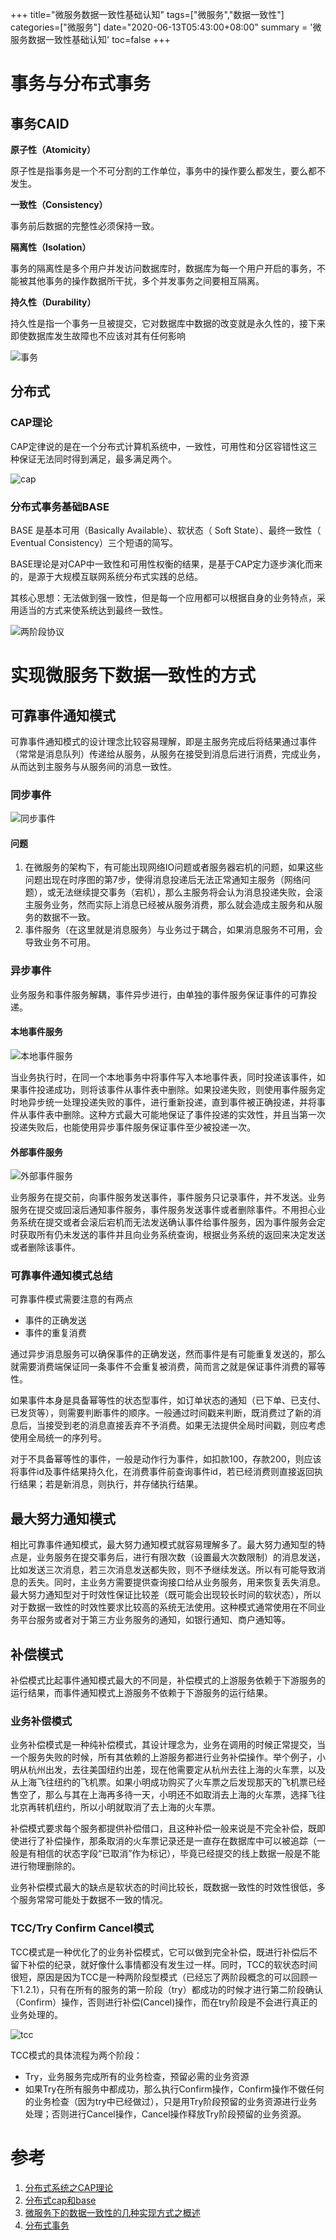 +++
title="微服务数据一致性基础认知"
tags=["微服务","数据一致性"]
categories=["微服务"]
date="2020-06-13T05:43:00+08:00"
summary = '微服务数据一致性基础认知'
toc=false
+++

事务与分布式事务
================

事务CAID
--------

**原子性（Atomicity）**

原子性是指事务是一个不可分割的工作单位，事务中的操作要么都发生，要么都不发生。

**一致性（Consistency）**

事务前后数据的完整性必须保持一致。

**隔离性（Isolation）**

事务的隔离性是多个用户并发访问数据库时，数据库为每一个用户开启的事务，不能被其他事务的操作数据所干扰，多个并发事务之间要相互隔离。

**持久性（Durability）**

持久性是指一个事务一旦被提交，它对数据库中数据的改变就是永久性的，接下来即使数据库发生故障也不应该对其有任何影响

![事务](img_0.png)

分布式
------

### CAP理论

CAP定律说的是在一个分布式计算机系统中，一致性，可用性和分区容错性这三种保证无法同时得到满足，最多满足两个。

![cap](https://img2020.cnblogs.com/blog/1780187/202006/1780187-20200613113120772-2123278813.jpg)

### 分布式事务基础BASE

BASE 是基本可用（Basically Available）、软状态（ Soft State）、最终一致性（ Eventual Consistency）三个短语的简写。

BASE理论是对CAP中一致性和可用性权衡的结果，是基于CAP定力逐步演化而来的，是源于大规模互联网系统分布式实践的总结。

其核心思想：无法做到强一致性，但是每一个应用都可以根据自身的业务特点，采用适当的方式来使系统达到最终一致性。

![两阶段协议](img_1.png)

实现微服务下数据一致性的方式
============================

可靠事件通知模式
----------------

可靠事件通知模式的设计理念比较容易理解，即是主服务完成后将结果通过事件（常常是消息队列）传递给从服务，从服务在接受到消息后进行消费，完成业务，从而达到主服务与从服务间的消息一致性。

### 同步事件

![同步事件](img_2.png)

#### 问题

1.	在微服务的架构下，有可能出现网络IO问题或者服务器宕机的问题，如果这些问题出现在时序图的第7步，使得消息投递后无法正常通知主服务（网络问题），或无法继续提交事务（宕机），那么主服务将会认为消息投递失败，会滚主服务业务，然而实际上消息已经被从服务消费，那么就会造成主服务和从服务的数据不一致。
2.	事件服务（在这里就是消息服务）与业务过于耦合，如果消息服务不可用，会导致业务不可用。

### 异步事件

业务服务和事件服务解耦，事件异步进行，由单独的事件服务保证事件的可靠投递。

#### 本地事件服务

![本地事件服务](img_3.png)

当业务执行时，在同一个本地事务中将事件写入本地事件表，同时投递该事件，如果事件投递成功，则将该事件从事件表中删除。如果投递失败，则使用事件服务定时地异步统一处理投递失败的事件，进行重新投递，直到事件被正确投递，并将事件从事件表中删除。这种方式最大可能地保证了事件投递的实效性，并且当第一次投递失败后，也能使用异步事件服务保证事件至少被投递一次。

#### 外部事件服务

![外部事件服务](img_4.png)

业务服务在提交前，向事件服务发送事件，事件服务只记录事件，并不发送。业务服务在提交或回滚后通知事件服务，事件服务发送事件或者删除事件。不用担心业务系统在提交或者会滚后宕机而无法发送确认事件给事件服务，因为事件服务会定时获取所有仍未发送的事件并且向业务系统查询，根据业务系统的返回来决定发送或者删除该事件。

### 可靠事件通知模式总结

可靠事件模式需要注意的有两点

-	事件的正确发送
-	事件的重复消费

通过异步消息服务可以确保事件的正确发送，然而事件是有可能重复发送的，那么就需要消费端保证同一条事件不会重复被消费，简而言之就是保证事件消费的幂等性。

如果事件本身是具备幂等性的状态型事件，如订单状态的通知（已下单、已支付、已发货等），则需要判断事件的顺序。一般通过时间戳来判断，既消费过了新的消息后，当接受到老的消息直接丢弃不予消费。如果无法提供全局时间戳，则应考虑使用全局统一的序列号。

对于不具备幂等性的事件，一般是动作行为事件，如扣款100，存款200，则应该将事件id及事件结果持久化，在消费事件前查询事件id，若已经消费则直接返回执行结果；若是新消息，则执行，并存储执行结果。

最大努力通知模式
----------------

相比可靠事件通知模式，最大努力通知模式就容易理解多了。最大努力通知型的特点是，业务服务在提交事务后，进行有限次数（设置最大次数限制）的消息发送，比如发送三次消息，若三次消息发送都失败，则不予继续发送。所以有可能导致消息的丢失。同时，主业务方需要提供查询接口给从业务服务，用来恢复丢失消息。最大努力通知型对于时效性保证比较差（既可能会出现较长时间的软状态），所以对于数据一致性的时效性要求比较高的系统无法使用。这种模式通常使用在不同业务平台服务或者对于第三方业务服务的通知，如银行通知、商户通知等。

补偿模式
--------

补偿模式比起事件通知模式最大的不同是，补偿模式的上游服务依赖于下游服务的运行结果，而事件通知模式上游服务不依赖于下游服务的运行结果。

### 业务补偿模式

业务补偿模式是一种纯补偿模式，其设计理念为，业务在调用的时候正常提交，当一个服务失败的时候，所有其依赖的上游服务都进行业务补偿操作。举个例子，小明从杭州出发，去往美国纽约出差，现在他需要定从杭州去往上海的火车票，以及从上海飞往纽约的飞机票。如果小明成功购买了火车票之后发现那天的飞机票已经售空了，那么与其在上海再多待一天，小明还不如取消去上海的火车票，选择飞往北京再转机纽约，所以小明就取消了去上海的火车票。

补偿模式要求每个服务都提供补偿借口，且这种补偿一般来说是不完全补偿，既即使进行了补偿操作，那条取消的火车票记录还是一直存在数据库中可以被追踪（一般是有相信的状态字段“已取消”作为标记），毕竟已经提交的线上数据一般是不能进行物理删除的。

业务补偿模式最大的缺点是软状态的时间比较长，既数据一致性的时效性很低，多个服务常常可能处于数据不一致的情况。

### TCC/Try Confirm Cancel模式

TCC模式是一种优化了的业务补偿模式，它可以做到完全补偿，既进行补偿后不留下补偿的纪录，就好像什么事情都没有发生过一样。同时，TCC的软状态时间很短，原因是因为TCC是一种两阶段型模式（已经忘了两阶段概念的可以回顾一下1.2.1），只有在所有的服务的第一阶段（try）都成功的时候才进行第二阶段确认（Confirm）操作，否则进行补偿(Cancel)操作，而在try阶段是不会进行真正的业务处理的。

![tcc](https://img2020.cnblogs.com/blog/1780187/202006/1780187-20200613134042933-1802181885.jpg)

TCC模式的具体流程为两个阶段：

-	Try，业务服务完成所有的业务检查，预留必需的业务资源
-	如果Try在所有服务中都成功，那么执行Confirm操作，Confirm操作不做任何的业务检查（因为try中已经做过），只是用Try阶段预留的业务资源进行业务处理；否则进行Cancel操作，Cancel操作释放Try阶段预留的业务资源。

参考
====

1.	[分布式系统之CAP理论](https://www.cnblogs.com/hxsyl/p/4381980.html)
2.	[分布式cap和base](https://www.jianshu.com/p/46b90dfc7c90)
3.	[微服务下的数据一致性的几种实现方式之概述](https://www.jianshu.com/p/b264a196b177#comments)
4.	[分布式事务](https://juejin.im/post/5aa3c7736fb9a028bb189bca)

